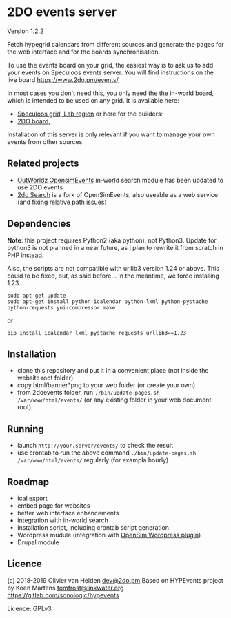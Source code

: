 # 2DO events server

Version 1.2.2

Fetch hypegrid calendars from different sources and generate the pages for the web interface and for the boards synchronisation.

To use the events board on your grid, the easiest way is to ask us to add your events on Speculoos events server. You will find instructions on the live board <https://www.2do.pm/events/>

In most cases you don't need this, you only need the the in-world board, which is intended to be used on any grid. It is available here:

- [Speculoos grid, Lab region](hop://speculoos.world:8002/Lab/128/128/22) or here for the builders:
- [2DO board](https://git.magiiic.com/opensimulator/2do-board),

Installation of this server is only relevant if you want to manage your own events from other sources.

## Related projects

- [OutWorldz OpensimEvents](https://github.com/Outworldz/OpensimEvents) in-world search module has been updated to use 2DO events
- [2do Search](https://git.magiiic.com/opensimulator/2do-search) is a fork of OpenSimEvents, also useable as a web service (and fixing relative path issues)

## Dependencies

**Note**: this project requires Python2 (aka python), not Python3\. Update for python3 is not planned in a near future, as I plan to rewrite it from scratch in PHP instead.

Also, the scripts are not compatible with urllib3 version 1.24 or above. This could to be fixed, but, as said before... In the meantime, we force installing 1.23.

```shell
sudo apt-get update
sudo apt-get install python-icalendar python-lxml python-pystache python-requests yui-compressor make
```

or

```shell
pip install icalendar lxml pystache requests urllib3==1.23
```

## Installation

- clone this repository and put it in a convenient place (not inside the website root folder)
- copy html/banner*png to your web folder (or create your own)
- from 2doevents folder, run `./bin/update-pages.sh /var/www/html/events/` (or any existing folder in your web document root)

## Running

- launch `http://your.server/events/` to check the result
- use crontab to run the above command `./bin/update-pages.sh /var/www/html/events/` regularly (for exampla hourly)

## Roadmap

- ical export
- embed page for websites
- better web interface enhancements
- integration with in-world search
- installation script, including crontab script generation
- Wordpress mudule (integration with [OpenSim Wordpress plugin](https://git.magiiic.com/opensimulator/w4os))
- Drupal module

## Licence

(c) 2018-2019 Olivier van Helden [dev@2do.pm](mailto:dev@2do.pm) Based on HYPEvents project by Koen Martens [tomfrost@linkwater.org](mailto:tomfrost@linkwater.org) <https://gitlab.com/sonologic/hypevents>

Licence: GPLv3
